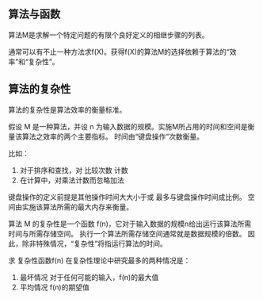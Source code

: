 ## 算法与函数

算法M是求解一个特定问题的有限个良好定义的相继步骤的列表。

通常可以有不止一种方法求f(X)。获得f(X)的算法M的选择依赖于算法的“效率”和“复杂性”。

## 算法的复杂性

算法的复杂性是算法效率的衡量标准。

假设 M 是一种算法，并设 n 为输入数据的规模。实施M所占用的时间和空间是衡量该算法之效率的两个主要指标。
时间由“键盘操作”次数衡量。

比如：

  1. 对于排序和查找，对 比较次数 计数
  2. 在计算中，对乘法计数而忽略加法

键盘操作的定义前提是其他操作时间大大小于或 最多与键盘操作时间成比例。
空间由实施该算法所需的最大内存来衡量。

算法 M 的复杂性是一个函数 f(n)，它对于输入数据的规模n给出运行该算法所需时间与所需存储空间。
执行一个算法所需存储空间通常就是数据规模的倍数。
因此，除非特殊情况，“复杂性”将指运行算法的时间。

求 复杂性函数f(n) 在复杂性理论中研究最多的两种情况是：

  1. 最坏情况 对于任何可能的输入，f(n)的最大值
  2. 平均情况 f(n)的期望值

